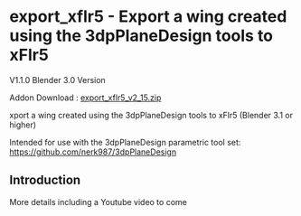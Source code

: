 # export_xflr5 - Export a wing created using the 3dpPlaneDesign tools to xFlr5
   
V1.1.0 Blender 3.0 Version

Addon Download : [export_xflr5_v2_15.zip](https://github.com/nerk987/export_xflr5/releases/download/v2.15.0/export_xflr5_v2_15.zip) 

xport a wing created using the 3dpPlaneDesign tools to xFlr5 (Blender 3.1 or higher)

Intended for use with the 3dpPlaneDesign parametric tool set: https://github.com/nerk987/3dpPlaneDesign



## Introduction
More details including a Youtube video to come








 
